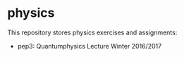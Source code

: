 # physics

This repository stores physics exercises and assignments: 

- pep3: Quantumphysics Lecture Winter 2016/2017
